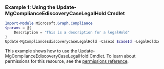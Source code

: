 ### Example 1: Using the Update-MgComplianceEdiscoveryCaseLegalHold Cmdlet
```powershell
Import-Module Microsoft.Graph.Compliance
$params = @{
	Description = "This is a description for a legalHold"
}
Update-MgComplianceEdiscoveryCaseLegalHold -CaseId $caseId -LegalHoldId $legalHoldId -BodyParameter $params
```
This example shows how to use the Update-MgComplianceEdiscoveryCaseLegalHold Cmdlet.
To learn about permissions for this resource, see the [permissions reference](/graph/permissions-reference).
